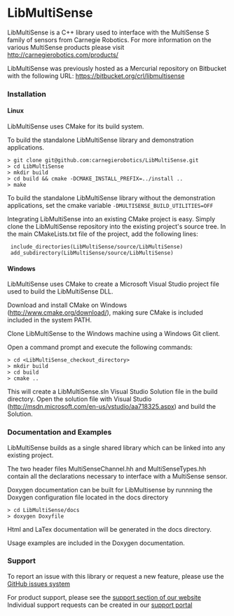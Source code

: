 # LibMultiSense

LibMultiSense is a C++ library used to interface with the MultiSense S
family of sensors from Carnegie Robotics. For more information on the
various MultiSense products please visit
http://carnegierobotics.com/products/

LibMultiSense was previously hosted as a Mercurial repository on Bitbucket
with the following URL: https://bitbucket.org/crl/libmultisense

### Installation

#### Linux

LibMultiSense uses CMake for its build system.

To build the standalone LibMultiSense library and demonstration applications.

    > git clone git@github.com:carnegierobotics/LibMultiSense.git
    > cd LibMultiSense
    > mkdir build
    > cd build && cmake -DCMAKE_INSTALL_PREFIX=../install ..
    > make

To build the standalone LibMultiSense library without the demonstration applications,
set the cmake variable `-DMULTISENSE_BUILD_UTILITIES=OFF`

Integrating LibMultiSense into an existing CMake project is easy. Simply
clone the LibMultiSense repository into the existing project's source tree.
 In the main CMakeLists.txt file of the project, add the following lines:

     include_directories(LibMultiSense/source/LibMultiSense)
     add_subdirectory(LibMultiSense/source/LibMultiSense)


#### Windows

LibMultiSense uses CMake to create a Microsoft Visual Studio project file used
to build the LibMultiSense DLL.

Download and install CMake on Windows (http://www.cmake.org/download/), making
sure CMake is included included in the system PATH.

Clone LibMultiSense to the Windows machine using a Windows Git client.

Open a command prompt and execute the following commands:

    > cd <LibMultiSense_checkout_directory>
    > mkdir build
    > cd build
    > cmake ..

This will create a LibMultiSense.sln Visual Studio Solution file in the build directory.
Open the solution file with Visual Studio (http://msdn.microsoft.com/en-us/vstudio/aa718325.aspx)
and build the Solution.


### Documentation and Examples

LibMultiSense builds as a single shared library which can be linked into
any existing project.

The two header files MultiSenseChannel.hh and MultiSenseTypes.hh contain
all the declarations necessary to interface with a MultiSense sensor.

Doxygen documentation can be built for LibMultisense by runnning the Doxygen
configuration file located in the docs directory

    > cd LibMultiSense/docs
    > doxygen Doxyfile

Html and LaTex documentation will be generated in the docs directory.

Usage examples are included in the Doxygen documentation.

### Support

To report an issue with this library or request a new feature,
please use the [GitHub issues system](https://github.com/carnegierobotics/LibMultiSense/issues)

For product support, please see the [support section of our website](https://carnegierobotics.com/support)
Individual support requests can be created in our [support portal](https://support.carnegierobotics.com/hc/en-us)
